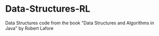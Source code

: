 # Data-Structures-RL
Data Structures code from the book "Data Structures and Algorithms in Java" by Robert Lafore 
